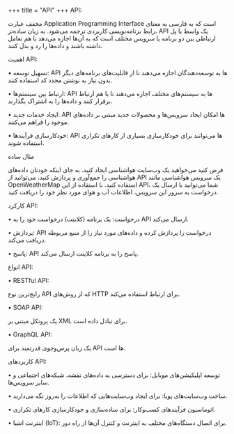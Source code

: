 +++
title = "API"
+++
API:

مخفف عبارت Application Programming Interface است که به فارسی به معنای رابط برنامه‌نویسی کاربردی ترجمه می‌شود. به زبان ساده‌تر، API یک واسط یا پل ارتباطی بین دو برنامه یا سرویس مختلف است که به آن‌ها اجازه می‌دهد با هم تعامل داشته باشند و داده‌ها را رد و بدل کنند.

اهمیت API:

• تسهیل توسعه: API ها به توسعه‌دهندگان اجازه می‌دهند تا از قابلیت‌های برنامه‌های دیگر بدون نیاز به نوشتن مجدد کد استفاده کنند.

• ارتباط بین سیستم‌ها: API ها به سیستم‌های مختلف اجازه می‌دهند تا با هم ارتباط برقرار کنند و داده‌ها را به اشتراک بگذارند.

• ایجاد خدمات جدید: API ها امکان ایجاد سرویس‌ها و محصولات جدید مبتنی بر داده‌های موجود را فراهم می‌کنند.

• خودکارسازی فرآیندها: API ها می‌توانند برای خودکارسازی بسیاری از کارهای تکراری استفاده شوند.

مثال ساده

فرض کنید می‌خواهید یک وب‌سایت هواشناسی ایجاد کنید. به جای اینکه خودتان داده‌های هواشناسی را جمع‌آوری و پردازش کنید، می‌توانید از API یک سرویس هواشناسی مانند OpenWeatherMap استفاده کنید. با استفاده از این API، شما می‌توانید با ارسال یک درخواست به سرور این سرویس، اطلاعات آب و هوای مورد نظر خود را دریافت کنید.

کارکرد API:

• درخواست: یک برنامه (کلاینت) درخواست خود را به API ارسال می‌کند.

• پردازش: API درخواست را پردازش کرده و داده‌های مورد نیاز را از منبع مربوطه دریافت می‌کند.

• پاسخ: API پاسخ را به برنامه کلاینت ارسال می‌کند.

انواع API:

• RESTful API: 

رایج‌ترین نوع API که از روش‌های HTTP برای ارتباط استفاده می‌کند.

• SOAP API: 

یک پروتکل مبتنی بر XML برای تبادل داده است.

• GraphQL API: 

یک زبان پرس‌و‌جوی قدرتمند برای API ها است.

کاربردهای API:

• توسعه اپلیکیشن‌های موبایل: برای دسترسی به داده‌های نقشه، شبکه‌های اجتماعی و سایر سرویس‌ها.

• ساخت وب‌سایت‌های پویا: برای ایجاد وب‌سایت‌هایی که اطلاعات را به‌روز نگه می‌دارند.

• اتوماسیون فرآیندهای کسب‌وکار: برای ساده‌سازی و خودکارسازی کارهای تکراری.

• اینترنت اشیا (IoT): برای اتصال دستگاه‌های مختلف به اینترنت و کنترل آن‌ها از راه دور.
